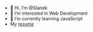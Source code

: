 - 👋 Hi, I’m @Slanek
- 👀 I’m interested in Web Development
- 🌱 I’m currently learning JavaScript
- My [resume](https://github.com/Slanek/Slanek/files/7399828/default.pdf)
